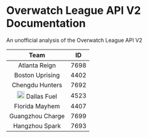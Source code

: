 # Overwatch League API V2 Documentation
An unofficial analysis of the Overwatch League API V2

| Team             | ID   |
|:----------------:|:----:|
| Atlanta Reign    | 7698 |
| Boston Uprising  | 4402 |
| Chengdu Hunters  | 7692 | 
|<a href="url"><img src="https://bnetcmsus-a.akamaihd.net/cms/page_media/NO44N7DDJAPF1508792362936.png" height="20"></a> Dallas Fuel      | 4523 |
| Florida Mayhem   | 4407 |
| Guangzhou Charge | 7699 |
| Hangzhou Spark   | 7693 |



